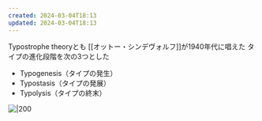 ```yaml
---
created: 2024-03-04T18:13
updated: 2024-03-04T18:13
---
```


Typostrophe theoryとも
[[オットー・シンデヴォルフ]]が1940年代に唱えた
タイプの進化段階を次の3つとした
- Typogenesis（タイプの発生）
- Typostasis（タイプの発展）
- Typolysis（タイプの終末）

![|200](https://www.researchgate.net/profile/Carlos-Ochoa-12/publication/322851326/figure/fig12/AS:589052369711110@1517452437832/FIGURA-36-Esquema-de-la-teoria-del-tipostrofismo-Schindewolf-muestra-que-la-evolucion.png)
